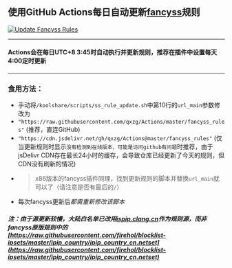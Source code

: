 ## 使用GitHub Actions每日自动更新[fancyss](https://github.com/hq450/fancyss)规则  
[![Update Fancyss Rules](https://github.com/qxzg/Actions/actions/workflows/fancyss-rules.yml/badge.svg)](https://github.com/qxzg/Actions/actions/workflows/fancyss-rules.yml)   

---   
#### Actions会在每日UTC+8 3:45时自动执行并更新规则，推荐在插件中设置每天4:00定时更新  
---
### 食用方法：
- 手动将`/koolshare/scripts/ss_rule_update.sh`中第10行的`url_main`参数修改为
- `"https://raw.githubusercontent.com/qxzg/Actions/master/fancyss_rules"`  (推荐，直连GitHub)
- `"https://cdn.jsdelivr.net/gh/qxzg/Actions@master/fancyss_rules"`  (仅当更新规则时显示`没有检测到在线版本，可能是访问github有问题`时推荐，由于jsDelivr CDN存在最长24小时的缓存，会导致仓库已经更新了今天的规则，但CDN没有刷新的情况)
- > x86版本的fancyss插件同理，找到更新规则的脚本并替换`url_main`就可以了（请注意是否有最后的`/`）
- 每次fancyss更新后*都需重新修改该脚本*

##### 注：由于源更新较慢，大陆白名单已改用[ispip.clang.cn](https://ispip.clang.cn/all_cn.txt)作为规则源，而非fancyss原版规则中的[https://raw.githubusercontent.com/firehol/blocklist-ipsets/master/ipip_country/ipip_country_cn.netset](https://raw.githubusercontent.com/firehol/blocklist-ipsets/master/ipip_country/ipip_country_cn.netset)   
